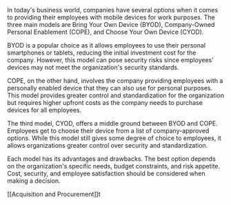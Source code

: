 In today's business world, companies have several options when it comes to providing their employees with mobile devices for work purposes. The three main models are Bring Your Own Device (BYOD), Company-Owned Personal Enablement (COPE), and Choose Your Own Device (CYOD).

BYOD is a popular choice as it allows employees to use their personal smartphones or tablets, reducing the initial investment cost for the company. However, this model can pose security risks since employees' devices may not meet the organization's security standards.

COPE, on the other hand, involves the company providing employees with a personally enabled device that they can also use for personal purposes. This model provides greater control and standardization for the organization but requires higher upfront costs as the company needs to purchase devices for all employees.

The third model, CYOD, offers a middle ground between BYOD and COPE. Employees get to choose their device from a list of company-approved options. While this model still gives some degree of choice to employees, it allows organizations greater control over security and standardization.

Each model has its advantages and drawbacks. The best option depends on the organization's specific needs, budget constraints, and risk appetite. Cost, security, and employee satisfaction should be considered when making a decision.

[[Acquisition and Procurement]]t
